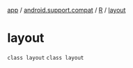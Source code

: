 [app](../../../index.md) / [android.support.compat](../../index.md) / [R](../index.md) / [layout](./index.md)

# layout

`class layout`
`class layout`